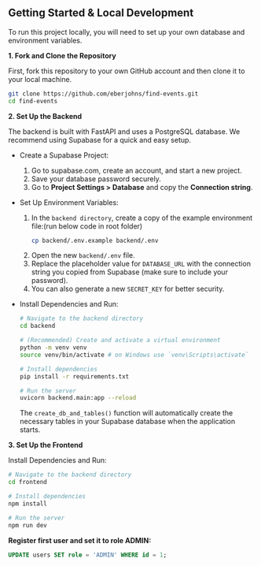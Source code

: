 ## Getting Started & Local Development
To run this project locally, you will need to set up your own database and environment variables.

**1. Fork and Clone the Repository**

First, fork this repository to your own GitHub account and then clone it to your local machine.
```Bash
git clone https://github.com/eberjohns/find-events.git
cd find-events
```
**2. Set Up the Backend**

The backend is built with FastAPI and uses a PostgreSQL database. We recommend using Supabase for a quick and easy setup.

- Create a Supabase Project:
    1. Go to supabase.com, create an account, and start a new project.
    2. Save your database password securely.
    3. Go to **Project Settings > Database** and copy the **Connection string**.
- Set Up Environment Variables:

    1. In the ```backend directory```, create a copy of the example environment file:(run below code in root folder)
        ```Bash
        cp backend/.env.example backend/.env
        ```
    2. Open the new ```backend/.env``` file.
    3. Replace the placeholder value for ```DATABASE_URL``` with the connection string you copied from Supabase (make sure to include your password).
    4. You can also generate a new ```SECRET_KEY``` for better security.
- Install Dependencies and Run:
    ```Bash
    # Navigate to the backend directory
    cd backend

    # (Recommended) Create and activate a virtual environment
    python -m venv venv
    source venv/bin/activate # on Windows use `venv\Scripts\activate`

    # Install dependencies
    pip install -r requirements.txt

    # Run the server
    uvicorn backend.main:app --reload
    ```
    The ```create_db_and_tables()``` function will automatically create the necessary tables in your Supabase database when the application starts.
    
**3. Set Up the Frontend**

Install Dependencies and Run:
```Bash
# Navigate to the backend directory
cd frontend

# Install dependencies
npm install

# Run the server
npm run dev
```

**Register first user and set it to role ADMIN:**
```SQL
UPDATE users SET role = 'ADMIN' WHERE id = 1;
```
